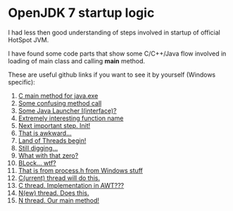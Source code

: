 # OpenJDK 7 startup logic

I had less then good understanding of steps involved in startup of official HotSpot JVM.

I have found some code parts that show some C/C++/Java flow involved in loading of main class and calling __main__ method.

These are useful github links if you want to see it by yourself (Windows specific):

  1. [C main method for java.exe](https://github.com/openjdk-mirror/jdk7u-jdk/blob/f4d80957e89a19a29bb9f9807d2a28351ed7f7df/src/share/bin/main.c#L96)
  2. [Some confusing method call](https://github.com/openjdk-mirror/jdk7u-jdk/blob/f4d80957e89a19a29bb9f9807d2a28351ed7f7df/src/share/bin/main.c#L106)
  3. [Some Java Launcher I(interface)?](https://github.com/openjdk-mirror/jdk7u-jdk/blob/f4d80957e89a19a29bb9f9807d2a28351ed7f7df/src/share/bin/java.c#L171)
  4. [Extremely interesting function name](https://github.com/openjdk-mirror/jdk7u-jdk/blob/f4d80957e89a19a29bb9f9807d2a28351ed7f7df/src/share/bin/java.c#L246)
  5. [Next important step. Init!](https://github.com/openjdk-mirror/jdk7u-jdk/blob/f4d80957e89a19a29bb9f9807d2a28351ed7f7df/src/share/bin/java.c#L297)
  6. [That is awkward...](https://github.com/openjdk-mirror/jdk7u-jdk/blob/f4d80957e89a19a29bb9f9807d2a28351ed7f7df/src/windows/bin/java_md.c#L1332)
  7. [Land of Threads begin!](https://github.com/openjdk-mirror/jdk7u-jdk/blob/f4d80957e89a19a29bb9f9807d2a28351ed7f7df/src/windows/bin/java_md.c#L1337)
  8. [Still digging...](https://github.com/openjdk-mirror/jdk7u-jdk/blob/f4d80957e89a19a29bb9f9807d2a28351ed7f7df/src/share/bin/java.c#L1824)
  9. [What with that zero?](https://github.com/openjdk-mirror/jdk7u-jdk/blob/f4d80957e89a19a29bb9f9807d2a28351ed7f7df/src/share/bin/java.c#L1854)
  10. [BLock... wtf?](https://github.com/openjdk-mirror/jdk7u-jdk/blob/f4d80957e89a19a29bb9f9807d2a28351ed7f7df/src/windows/bin/java_md.c#L1111)
  11. [That is from process.h from Windows stuff](https://github.com/openjdk-mirror/jdk7u-jdk/blob/f4d80957e89a19a29bb9f9807d2a28351ed7f7df/src/windows/bin/java_md.c#L1126)
  12. [C(urrent) thread will do this.](https://github.com/openjdk-mirror/jdk7u-jdk/blob/f4d80957e89a19a29bb9f9807d2a28351ed7f7df/src/windows/bin/java_md.c#L1176)
  10. [C thread. Implementation in AWT???](https://github.com/openjdk-mirror/jdk7u-jdk/blob/f4d80957e89a19a29bb9f9807d2a28351ed7f7df/src/windows/native/sun/windows/awt_Toolkit.h#L284)
  11. [N(ew) thread. Does this.](https://github.com/openjdk-mirror/jdk7u-jdk/blob/f4d80957e89a19a29bb9f9807d2a28351ed7f7df/src/share/bin/java.c#L339)
  12. [N thread. Our main method!](https://github.com/openjdk-mirror/jdk7u-jdk/blob/f4d80957e89a19a29bb9f9807d2a28351ed7f7df/src/share/bin/java.c#L443)